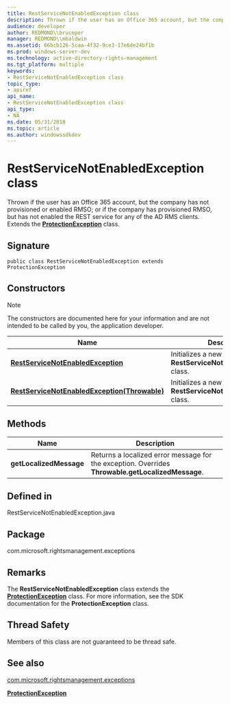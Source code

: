 ```yaml
---
title: RestServiceNotEnabledException class
description: Thrown if the user has an Office 365 account, but the company has not provisioned or enabled RMSO; or if the company has provisioned RMSO, but has not enabled the REST service for any of the AD RMS clients. Extends the ProtectionException class.
audience: developer
author: REDMOND\\bruceper
manager: REDMOND\\mbaldwin
ms.assetid: 66bcb126-5caa-4f32-9ce3-17e6de24bf1b
ms.prod: windows-server-dev
ms.technology: active-directory-rights-management
ms.tgt_platform: multiple
keywords:
- RestServiceNotEnabledException class
topic_type:
- apiref
api_name:
- RestServiceNotEnabledException class
api_type:
- NA
ms.date: 05/31/2018
ms.topic: article
ms.author: windowssdkdev
---
```


# RestServiceNotEnabledException class

Thrown if the user has an Office 365 account, but the company has not provisioned or enabled RMSO; or if the company has provisioned RMSO, but has not enabled the REST service for any of the AD RMS clients. Extends the [**ProtectionException**](protectionexception-class-java.md) class.

## Signature

``` syntax
public class RestServiceNotEnabledException extends ProtectionException
```

## Constructors

> [!Note]  
> The constructors are documented here for your information and are not intended to be called by you, the application developer.

 



| Name                                                                                                                       | Description                                                                            |
|----------------------------------------------------------------------------------------------------------------------------|----------------------------------------------------------------------------------------|
| [**RestServiceNotEnabledException**](restservicenotenabledexception-constructor-java.md)<br/>                       | Initializes a new instance of the **RestServiceNotEnabledException** class.<br/> |
| [**RestServiceNotEnabledException(Throwable)**](restservicenotenabledexception-throwable--constructor-java.md)<br/> | Initializes a new instance of the **RestServiceNotEnabledException** class.<br/> |



 

## Methods



| Name                               | Description                                                                                                  |
|------------------------------------|--------------------------------------------------------------------------------------------------------------|
| **getLocalizedMessage**<br/> | Returns a localized error message for the exception. Overrides **Throwable.getLocalizedMessage**.<br/> |



 

## Defined in

RestServiceNotEnabledException.java

## Package

com.microsoft.rightsmanagement.exceptions

## Remarks

The **RestServiceNotEnabledException** class extends the [**ProtectionException**](protectionexception-class-java.md) class. For more information, see the SDK documentation for the **ProtectionException** class.

## Thread Safety

Members of this class are not guaranteed to be thread safe.

## See also

<dl> <dt>

[com.microsoft.rightsmanagement.exceptions](com-microsoft-rightsmanagement-exceptions.md)
</dt> <dt>

[**ProtectionException**](protectionexception-class-java.md)
</dt> </dl>

 

 






